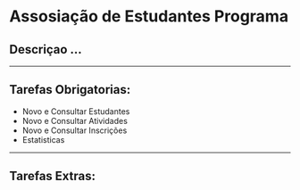 # Assosiação de Estudantes Programa
## Descriçao ...

***

## Tarefas Obrigatorias:
* Novo e Consultar Estudantes
* Novo e Consultar Atividades
* Novo e Consultar Inscrições
* Estatisticas


***

## Tarefas Extras: